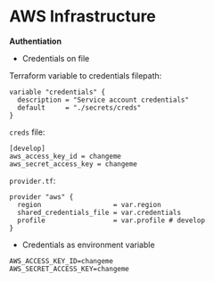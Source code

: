 # AWS Infrastructure

**Authentiation**

- Credentials on file

Terraform variable to credentials filepath:

~~~
variable "credentials" {
  description = "Service account credentials"
  default     = "./secrets/creds"
}
~~~

`creds` file:

~~~
[develop]
aws_access_key_id = changeme
aws_secret_access_key = changeme
~~~

`provider.tf`:

~~~
provider "aws" {
  region                  = var.region
  shared_credentials_file = var.credentials
  profile                 = var.profile # develop
}
~~~

- Credentials as environment variable

~~~
AWS_ACCESS_KEY_ID=changeme
AWS_SECRET_ACCESS_KEY=changeme
~~~
